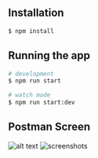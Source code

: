 ## Installation

```bash
$ npm install
```

## Running the app

```bash
# development
$ npm run start

# watch mode
$ npm run start:dev
``` 

## Postman Screen
![alt text](https://github.com/gsjones910/Nest_Rest_Api/screenshots/master/1.PNG?raw=true)
![screenshots](1.png)
